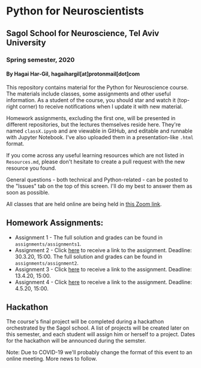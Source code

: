 # Python for Neuroscientists
## Sagol School for Neuroscience, Tel Aviv University
### Spring semester, 2020
#### By Hagai Har-Gil, hagaihargil[at]protonmail[dot]com

This repository contains material for the Python for Neuroscience course. The materials include classes, some assignments and other useful information. As a student of the course, you should star and watch it (top-right corner) to receive notifications when I update it with new material.

Homework assignments, excluding the first one, will be presented in different repositories, but the lectures themselves reside here. They're named `classX.ipynb` and are viewable in GitHub, and editable and runnable with Jupyter Notebook. I've also uploaded them in a presentation-like `.html` format.

If you come across any useful learning resources which are not listed in `Resources.md`, please don't hesitate to create a pull request with the new resource you found.

General questions - both technical and Python-related - can be posted to the "Issues" tab on the top of this screen. I'll do my best to answer them as soon as possible.

All classes that are held online are being held in [this Zoom link](https://zoom.us/j/780376669).

## Homework Assignments:

* Assignment 1 - The full solution and grades can be found in `assignments/assignments1`.
* Assignment 2 - Click [here](https://classroom.github.com/a/LtzsOIun) to receive a link to the assignment. Deadline: 30.3.20, 15:00. The full solution and grades can be found in `assignments/assignment2`.
* Assignment 3 - Click [here](https://classroom.github.com/a/4UvjEB_-) to receive a link to the assignment. Deadline: 13.4.20, 15:00.
* Assignment 4 - Click [here](https://classroom.github.com/a/aR1N9NrI) to receive a link to the assignment. Deadline: 4.5.20, 15:00.

## Hackathon

The course's final project will be completed during a hackathon orchestrated by the Sagol school. A list of projects will be created later on this semester, and each student will assign him or herself to a project. Dates for the hackathon will be announced during the semster.

Note: Due to COVID-19 we'll probably change the format of this event to an online meeting. More news to follow.
